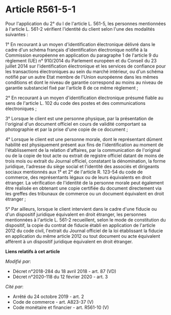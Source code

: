 # Article R561-5-1

Pour l'application du 2° du I de l'article L. 561-5, les personnes mentionnées à l'article L. 561-2 vérifient l'identité du
client selon l'une des modalités suivantes :

1° En recourant à un moyen d'identification électronique délivré dans le cadre d'un schéma français d'identification
électronique notifié à la Commission européenne en application du paragraphe 1 de l'article 9 du règlement (UE) n° 910/2014
du Parlement européen et du Conseil du 23 juillet 2014 sur l'identification électronique et les services de confiance pour
les transactions électroniques au sein du marché intérieur, ou d'un schéma notifié par un autre Etat membre de l'Union
européenne dans les mêmes conditions et dont le niveau de garantie correspond au moins au niveau de garantie substanciel fixé
par l'article 8 de ce même règlement ;

2° En recourant à un moyen d'identification électronique présumé fiable au sens de l'article L. 102 du code des postes et des
communications électroniques ;

3° Lorsque le client est une personne physique, par la présentation de l'original d'un document officiel en cours de validité
comportant sa photographie et par la prise d'une copie de ce document ;

4° Lorsque le client est une personne morale, dont le représentant dûment habilité est physiquement présent aux fins de
l'identification au moment de l'établissement de la relation d'affaires, par la communication de l'original ou de la copie de
tout acte ou extrait de registre officiel datant de moins de trois mois ou extrait du Journal officiel, constatant la
dénomination, la forme juridique, l'adresse du siège social et l'identité des associés et dirigeants sociaux mentionnés aux
1° et 2° de l'article R. 123-54 du code de commerce, des représentants légaux ou de leurs équivalents en droit étranger. La
vérification de l'identité de la personne morale peut également être réalisée en obtenant une copie certifiée du document
directement via les greffes des tribunaux de commerce ou un document équivalent en droit étranger ;

5° Par ailleurs, lorsque le client intervient dans le cadre d'une fiducie ou d'un dispositif juridique équivalent en droit
étranger, les personnes mentionnées à l'article L. 561-2 recueillent, selon le mode de constitution du dispositif, la copie
du contrat de fiducie établi en application de l'article 2012 du code civil, l'extrait du Journal officiel de la loi
établissant la fiducie en application du même article 2012 ou tout document ou acte équivalent afférent à un dispositif
juridique équivalent en droit étranger.

**Liens relatifs à cet article**

_Modifié par_:

  - Décret n°2018-284 du 18 avril 2018 - art. 87 (VD)
  - Décret n°2020-118 du 12 février 2020 - art. 3

_Cité par_:

  - Arrêté du 24 octobre 2019 - art. 2
  - Code de commerce - art. A823-37 (V)
  - Code monétaire et financier - art. R561-10 (V)
